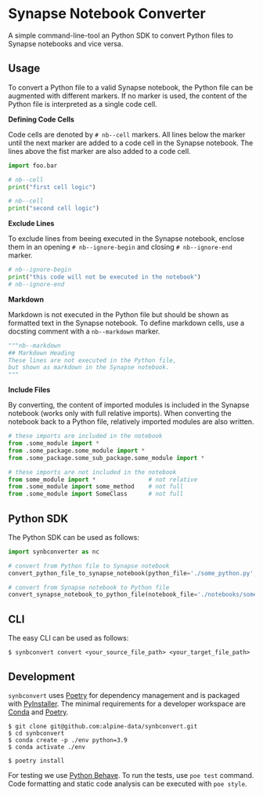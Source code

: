# Synapse Notebook Converter

A simple command-line-tool an Python SDK to convert Python files to Synapse notebooks and vice versa.

## Usage

To convert a Python file to a valid Synapse notebook, the Python file can be augmented with different markers. If no marker is used, the content of the Python file is interpreted as a single code cell.

**Defining Code Cells**

Code cells are denoted by `# nb--cell` markers. All lines below the marker until the next marker are added to a code cell in the Synapse notebook. The lines above the fist marker are also added to a code cell.

```python
import foo.bar

# nb--cell
print("first cell logic")

# nb--cell
print("second cell logic")
```

**Exclude Lines**

To exclude lines from beeing executed in the Synapse notebook, enclose them in an opening `# nb--ignore-begin` and closing `# nb--ignore-end` marker.

```python
# nb--ignore-begin
print("this code will not be executed in the notebook")
# nb--ignore-end
```

**Markdown**

Markdown is not executed in the Python file but should be shown as formatted text in the Synapse notebook. To define markdown cells, use a docsting comment with a `nb--markdown` marker. 

```python
"""nb--markdown
## Markdown Heading
These lines are not executed in the Python file,
but shown as markdown in the Synapse notebook. 
"""
```

**Include Files**

By converting, the content of imported modules is included in the Synapse notebook (works only with full relative imports). When converting the notebook back to a Python file, relatively imported modules are also written.

```python
# these imports are included in the notebook
from .some_module import *
from .some_package.some_module import *
from .some_package.some_sub_package.some_module import *

# these imports are not included in the notebook
from some_module import *               # not relative
from .some_module import some_method    # not full
from .some_module import SomeClass      # not full
```

## Python SDK
The Python SDK can be used as follows:

```python
import synbconverter as nc

# convert from Python file to Synapse notebook
convert_python_file_to_synapse_notebook(python_file='./some_python.py', notebook_file='./notebooks/some_notebook.json')

# convert from Synapse notebook to Python file
convert_synapse_notebook_to_python_file(notebook_file='./notebooks/some_notebook.json', python_file='./some_python.py''')
```

## CLI
The easy CLI can be used as follows:

```console
$ synbconvert convert <your_source_file_path> <your_target_file_path>
```

## Development

`synbconvert` uses [Poetry](https://python-poetry.org/) for dependency management and is packaged with [PyInstaller](https://pyinstaller.readthedocs.io/en/stable/). The minimal requirements for a developer workspace are [Conda](https://docs.conda.io/en/latest/miniconda.html) and [Poetry](https://python-poetry.org/docs/#installation).

```console
$ git clone git@github.com:alpine-data/synbconvert.git
$ cd synbconvert
$ conda create -p ./env python=3.9
$ conda activate ./env

$ poetry install
```

For testing we use [Python Behave](https://behave.readthedocs.io/en/stable/index.html). To run the tests, use `poe test` command. Code formatting and static code analysis can be executed with `poe style`.
